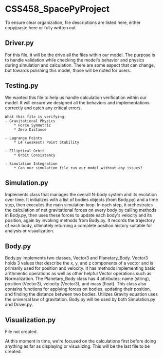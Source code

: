 # CSS458_SpacePyProject
To ensure clear organization, file descriptions are listed here, either copy/paste here or fully written out.

## Driver.py
For this file, it will be the drive all the files within our model. The purpose is to handle validation while checking the model's behavior and physics during simulation and calculation. There are some aspect that can change, but towards polishing this model, those will be noted for users. 

## Testing.py
We wanted this file to help us handle calculation verification within our model. It will ensure we designed all the behaviors and implementations correctly and catch any critical errors. 

    What this file is verifying:
    - Gravitational Physics
        * Force Symmetric
        * Zero Distance

    - Lagrange Points
        * L4 (weakest) Point Stability

    - Elliptical Orbit
        * Orbit Consistency
    
    - Simulation Integration
        * Can our simulation file run our model without any issues?

## Simulation.py

Implements class that manages the overall N-body system and its evolution over time. It initializes with a list of bodies objects (from Body.py) and a time step, then executes the main simulation loop. In each step, it orchestrates the calculation of net gravitational forces on every body by calling methods in Body.py, then uses these forces to update each body's velocity and its position, again by invoking methods from Body.py. It records the trajectory of each body, ultimately returning a complete position history suitable for analysis or visualization.

## Body.py

Body.py implements two classes, Vector3 and Planetary_Body. Vector3 holds 3 values that describe the x, y, and z components of a vector and is primarily used for position and velocity. It has methods implementing basic arithmentic operations as well as other helpful Vector operations such as Normalization. The Planetary_Body class has 4 attributes; name (string), position (Vector3), velocity (Vector3), and mass (float). This class also contains functions for applying forces on bodies, updating their position, and finding the distance between two bodies. Utilizes Gravity equation uses the universal law of gravitation. Body.py will be used by both Simulation.py and Driver.py.

## Visualization.py
File not created.

At this moment in time, we're focused on the calculations first before doing anything as far as displaying or visualizing. This will be the last file to be created. 
